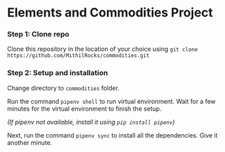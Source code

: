 # Elements and Commodities Project

### Step 1: Clone repo
Clone this repository in the location of your choice using `git clone https://github.com/MithilRocks/commodities.git`

### Step 2: Setup and installation 
Change directory to `commodities` folder.

Run the command `pipenv shell` to run virtual environment. Wait for a few minutes for the virtual environment to finish the setup.

*(If pipenv not available, install it using `pip install pipenv`)*

Next, run the command `pipenv sync` to install all the dependencies. Give it another minute. 

